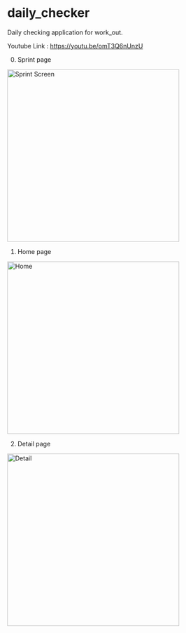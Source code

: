 # daily_checker

Daily checking application for work_out.

Youtube Link : https://youtu.be/omT3Q6nUnzU

0. Sprint page
<img width="393" alt="Sprint Screen" src="https://github.com/user-attachments/assets/847dce0a-5a93-4e45-a25b-1a3a5ad841a4">

1. Home page
<img width="393" alt="Home" src="https://github.com/user-attachments/assets/233c0901-e6cb-4036-91ab-a65a2585812f">

2. Detail page
<img width="393" alt="Detail" src="https://github.com/user-attachments/assets/c4b0e3e6-4a2f-4f79-8802-43a03075d8ce">
